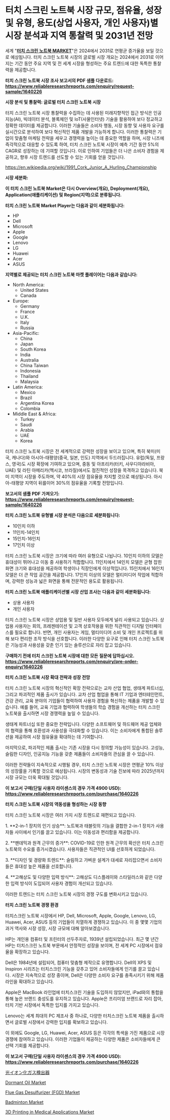 <p><h1>터치 스크린 노트북 시장 규모, 점유율, 성장 및 유형, 용도(상업 사용자, 개인 사용자)별 시장 분석과 지역 통찰력 및 2031년 전망</h1></p><p>세계 "<strong><a href="https://www.reliableresearchreports.com/touch-screen-laptops-r1640226">터치 스크린 노트북 MARKET</a></strong>"은 2024에서 2031로 연평균 증가율을 보일 것으로 예상됩니다. 터치 스크린 노트북 시장의 글로벌 시장 개요는 2024에서 2031로 이어지는 기간 동안 주요 지역 및 전 세계 시장을 형성하는 주요 트렌드에 대한 독특한 통찰력을 제공합니다.</p>
<p><strong>터치 스크린 노트북 시장 조사 보고서의 PDF 샘플 다운로드: <a href="https://www.reliableresearchreports.com/enquiry/request-sample/1640226">https://www.reliableresearchreports.com/enquiry/request-sample/1640226</a></strong></p>
<p><strong>시장 분석 및 통찰력: 글로벌 터치 스크린 노트북 시장</strong></p>
<p><p>터치 스크린 노트북 시장 통찰력을 수집하는 데 사용된 미래지향적인 접근 방식은 인공지능(AI), 빅데이터 분석, 블록체인 및 IoT(사물인터넷) 기술을 활용하여 보다 정교하고 정확한 데이터를 제공합니다. 이러한 기술들은 소비자 행동, 시장 동향 및 사용자 요구를 실시간으로 분석하여 보다 혁신적인 제품 개발을 가능하게 합니다. 이러한 통찰력은 기업이 맞춤형 마케팅 전략을 세우고 경쟁력을 높이는 데 중요한 역할을 하며, 시장 니즈에 즉각적으로 대응할 수 있도록 하여, 터치 스크린 노트북 시장이 예측 기간 동안 5%의 CAGR로 성장하는 데 기여할 것입니다. 이로 인하여 기업들은 더 나은 소비자 경험을 제공하고, 향후 시장 트렌드를 선도할 수 있는 기회를 얻을 것입니다.</p></p>
<p><a href="%7CAUTHORITHY_DOMAIN_URL%7C">https://en.wikipedia.org/wiki/1991_Cork_Junior_A_Hurling_Championship</a></p>
<p><strong>시장 세분화:</strong></p>
<p><strong>이 터치 스크린 노트북 Market은 다시 Overview(개요), Deployment(개요), Application(애플리케이션) 및 Region(지역)으로 분류됩니다.</strong></p>
<p><strong>터치 스크린 노트북 Market Player는 다음과 같이 세분화됩니다:</strong></p>
<p><ul><li>HP</li><li>Dell</li><li>Microsoft</li><li>Apple</li><li>Google</li><li>Lenovo</li><li>LG</li><li>Huawei</li><li>Acer</li><li>ASUS</li></ul></p>
<p><strong>지역별로 제공되는 터치 스크린 노트북 마켓 플레이어는 다음과 같습니다:</strong></p>
<p><ul>
    <li>
        North America:
        <ul>
            <li>United States</li>
            <li>Canada</li>
        </ul>
    </li>
    <li>
        Europe:
        <ul>
            <li>Germany</li>
            <li>France</li>
            <li>U.K.</li>
            <li>Italy</li>
            <li>Russia</li>
        </ul>
    </li>
    <li>
        Asia-Pacific:
        <ul>
            <li>China</li>
            <li>Japan</li>
            <li>South Korea</li>
            <li>India</li>
            <li>Australia</li>
            <li>China Taiwan</li>
            <li>Indonesia</li>
            <li>Thailand</li>
            <li>Malaysia</li>
        </ul>
    </li>
    <li>
        Latin America:
        <ul>
            <li>Mexico</li>
            <li>Brazil</li>
            <li>Argentina Korea</li>
            <li>Colombia</li>
        </ul>
    </li>
    <li>
        Middle East & Africa:
        <ul>
            <li>Turkey</li>
            <li>Saudi</li>
            <li>Arabia</li>
            <li>UAE</li>
            <li>Korea</li>
        </ul>
    </li>
    </ul></p>
<p><p>터치 스크린 노트북 시장은 전 세계적으로 강력한 성장을 보이고 있으며, 특히 북미(미국, 캐나다)와 아시아-태평양(중국, 일본, 인도) 지역에서 두드러집니다. 유럽(독일, 프랑스, 영국)도 시장 확장에 기여하고 있으며, 중동 및 아프리카(터키, 사우디아라비아, UAE) 및 라틴 아메리카(멕시코, 브라질)에서도 점진적인 성장을 목격하고 있습니다. 북미 지역이 시장을 주도하며, 약 40%의 시장 점유율을 차지할 것으로 예상됩니다. 아시아-태평양 지역이 뒤를이어 30%의 점유율을 기록할 전망입니다.</p></p>
<p><strong>보고서의 샘플 PDF 가져오기: <a href="https://www.reliableresearchreports.com/enquiry/request-sample/1640226">https://www.reliableresearchreports.com/enquiry/request-sample/1640226</a></strong></p>
<p><strong>터치 스크린 노트북 유형별 시장 분석은 다음으로 세분화됩니다:</strong></p>
<p><ul><li>10인치 이하</li><li>11인치-14인치</li><li>15인치-16인치</li><li>17인치 이상</li></ul></p>
<p><p>터치 스크린 노트북 시장은 크기에 따라 여러 유형으로 나뉩니다. 10인치 이하의 모델은 휴대성이 뛰어나고 이동 중 사용하기 적합합니다. 11인치에서 14인치 모델은 균형 잡힌 화면 크기와 휴대성을 제공하여 학생이나 직장인에게 이상적입니다. 15인치에서 16인치 모델은 더 큰 작업 공간을 제공합니다. 17인치 이상의 모델은 멀티미디어 작업에 적합하며, 강력한 성능과 넓은 화면을 통해 전문적인 용도로 활용됩니다.</p></p>
<p><strong>터치 스크린 노트북 애플리케이션별 시장 산업 조사는 다음과 같이 세분화됩니다:</strong></p>
<p><ul><li>상용 사용자</li><li>개인 사용자</li></ul></p>
<p><p>터치 스크린 노트북 시장은 상업용 및 일반 사용자 모두에게 널리 사용되고 있습니다. 상업용 사용자는 회의, 프레젠테이션 및 고객 상호작용을 위한 직관적인 디지털 인터페이스를 필요로 합니다. 반면, 개인 사용자는 게임, 멀티미디어 소비 및 개인 프로젝트를 위해 보다 편리한 조작 방식을 선호합니다. 이러한 다양한 요구로 인해 터치 스크린 노트북은 기능성과 사용성을 갖춘 인기 있는 솔루션으로 자리 잡고 있습니다.</p></p>
<p><strong>구매하기 전에 터치 스크린 노트북 시장에 대한 모든 질문에 답하십시오. <a href="https://www.reliableresearchreports.com/enquiry/pre-order-enquiry/1640226">https://www.reliableresearchreports.com/enquiry/pre-order-enquiry/1640226</a></strong></p>
<p><strong>터치 스크린 노트북 시장 확대 전략과 성장 전망</strong></p>
<p><p>터치 스크린 노트북 시장의 혁신적인 확장 전략으로는 교차 산업 협업, 생태계 파트너십, 그리고 파괴적인 제품 출시가 있습니다. 교차 산업 협업을 통해 IT 기업과 엔터테인먼트, 건강 관리, 교육 분야의 기업들이 협력하여 사용자 경험을 혁신하는 제품을 개발할 수 있습니다. 예를 들어, 교육 기업과 협력하여 학생들의 학습 경험을 개선하는 터치 스크린 노트북을 출시하면 시장 경쟁력을 높일 수 있습니다.</p><p>생태계 파트너십 또한 중요한 전략입니다. 다양한 소프트웨어 및 하드웨어 제공 업체와의 협력을 통해 호환성과 사용성을 극대화할 수 있습니다. 이는 소비자에게 통합된 솔루션을 제공하여 시장 점유율을 확대하는 데 기여합니다.</p><p>마지막으로, 파괴적인 제품 출시는 기존 시장을 다시 정의할 가능성이 있습니다. 고성능, 슬림한 디자인, 인공지능 기능을 갖춘 제품들이 소비자들의 관심을 끌 수 있습니다.</p><p>이러한 전략들이 지속적으로 시행될 경우, 터치 스크린 노트북 시장은 연평균 10% 이상의 성장률을 기록할 것으로 예상됩니다. 시장의 변동성과 기술 진보에 따라 2025년까지 시장 규모는 더욱 확대될 것입니다.</p></p>
<p><strong>이 보고서 구매(단일 사용자 라이센스의 경우 가격 4900 USD): <a href="https://www.reliableresearchreports.com/purchase/1640226">https://www.reliableresearchreports.com/purchase/1640226</a></strong></p>
<p><strong>터치 스크린 노트북 시장의 역동성을 형성하는 시장 동향</strong></p>
<p><p>터치 스크린 노트북 시장은 여러 가지 시장 트렌드로 재편되고 있습니다. </p><p>1. **2-in-1 장치의 인기 상승**: 노트북과 태블릿의 기능을 결합한 2-in-1 장치가 사용자들 사이에서 인기를 끌고 있습니다. 이는 이동성과 편리함을 제공합니다.</p><p>2. **팬데믹과 원격 근무의 증가**: COVID-19로 인한 원격 근무의 확산은 터치 스크린 노트북의 수요를 증가시켰습니다. 사용자들은 직관적인 UI를 선호하게 되었습니다.</p><p>3. **디자인 및 경량화 트렌드**: 슬림하고 가벼운 설계가 대세로 자리잡으면서 소비자들은 휴대성 높은 제품을 선호합니다.</p><p>4. **고해상도 및 다양한 입력 방식**: 고해상도 디스플레이와 스타일러스와 같은 다양한 입력 방식이 도입되어 사용자 경험이 개선되고 있습니다.</p><p>이러한 트렌드는 터치 스크린 노트북 시장의 경쟁 구도를 변화시키고 있습니다.</p></p>
<p><strong>터치 스크린 노트북 경쟁 환경</strong></p>
<p><p>터치스크린 노트북 시장에서 HP, Dell, Microsoft, Apple, Google, Lenovo, LG, Huawei, Acer, ASUS 등의 기업들이 치열하게 경쟁하고 있습니다. 이 중 몇몇 기업의 과거 역사와 시장 성장, 시장 규모에 대해 알아보겠습니다.</p><p>HP는 개인용 컴퓨터 및 프린터의 선두주자로, 1939년 설립되었습니다. 최근 몇 년간 HP는 터치스크린 노트북 부문에서 안정적인 성장을 보이며, 전 세계 PC 시장에서 점유율을 확장하고 있습니다.</p><p>Dell은 1984년에 설립되어, 컴퓨터 맞춤형 제작으로 유명합니다. Dell의 XPS 및 Inspiron 시리즈는 터치스크린 기능을 갖추고 있어 소비자들에게 인기를 끌고 있습니다. 시장은 지속적으로 성장 중이며, Dell은 다양한 소비자 요구를 충족시키기 위해 제품 라인을 확대하고 있습니다.</p><p>Apple은 MacBook 라인업에 터치스크린 기술을 도입하지 않았지만, iPad와의 통합을 통해 높은 브랜드 충성도를 유지하고 있습니다. Apple은 프리미엄 브랜드로 자리 잡아, 터치 기반 시장에서 독특한 입지를 가지고 있습니다.</p><p>Lenovo는 세계 최대의 PC 제조사 중 하나로, 다양한 터치스크린 노트북 제품을 출시하면서 글로벌 시장에서 강력한 입지를 확보하고 있습니다. </p><p>이 외에도 Google, LG, Huawei, Acer, ASUS 등은 각각의 특색을 가진 제품으로 시장 경쟁에 참여하고 있습니다. 이러한 기업들이 제공하는 다양한 제품은 소비자들에게 큰 선택 기회를 제공합니다.</p></p>
<p><strong>이 보고서 구매(단일 사용자 라이센스의 경우 가격 4900 USD): <a href="https://www.reliableresearchreports.com/purchase/1640226">https://www.reliableresearchreports.com/purchase/1640226</a></strong></p>
<p><p><a href="https://medium.com/@bulahhamill83/%E3%83%95%E3%82%A9%E3%83%88%E3%82%A4%E3%82%AA%E3%83%8B%E3%82%BC%E3%83%BC%E3%82%B7%E3%83%A7%E3%83%B3%E3%82%AC%E3%82%B9%E6%A4%9C%E5%87%BA%E5%99%A8%E5%B8%82%E5%A0%B4-2024%E5%B9%B4%E3%81%8B%E3%82%892031%E5%B9%B4%E3%81%BE%E3%81%A7%E3%81%AE%E3%82%B0%E3%83%AD%E3%83%BC%E3%83%90%E3%83%AB%E5%B8%82%E5%A0%B4%E3%81%AE%E6%B4%9E%E5%AF%9F%E3%81%A8%E8%B2%A9%E5%A3%B2%E5%8B%95%E5%90%91-750eb5dc47e6?postPublishedType=initial">光イオン化ガス検出器</a></p><p><a href="https://issuu.com/reportprime-2/docs/dormant-oil-market-size-2030.pptx_aac1855d53a9ce">Dormant Oil Market</a></p><p><a href="https://github.com/DixieGrimes/Market-Research-Report-List-1/blob/main/flue-gas-desulfurizer-fgd-market.md">Flue Gas Desulfurizer (FGD) Market</a></p><p><a href="https://www.linkedin.com/pulse/market-forecast-global-badminton-trends-impact-analysis-2024-b98kf?trackingId=he23lP7gQJqXFI%2FecqAmPg%3D%3D">Badminton Market</a></p><p><a href="https://medium.com/@reportprime01/the-global-market-overview-of-the-3d-printing-in-medical-applications-market-provides-a-unique-00c10ef60944">3D Printing in Medical Applications Market</a></p></p>